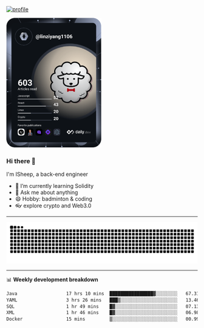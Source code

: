 [![profile](https://user-images.githubusercontent.com/54968314/208005045-e4b42f3b-833d-4242-bfcc-e764865553a2.svg)](https://www.calligrapher.ai/)

<a href="https://app.daily.dev/linziyang1106"><img src="/devcard.png" width="250" alt="ISheep's Dev Card"/></a>

### Hi there 🐏

I'm ISheep, a back-end engineer

- 🔭 I’m currently learning Solidity
- 💬 Ask me about anything
- 😄 Hobby: badminton & coding
- 👓 explore crypto and Web3.0

-------

![](https://raw.githubusercontent.com/ISheepp/ISheepp/output/github-contribution-grid-snake.svg)

-------

📊 **Weekly development breakdown**
<!--START_SECTION:waka-->

```txt
Java                  17 hrs 10 mins  ████████████████▓░░░░░░░░   67.31 %
YAML                  3 hrs 26 mins   ███▒░░░░░░░░░░░░░░░░░░░░░   13.46 %
SQL                   1 hr 49 mins    █▓░░░░░░░░░░░░░░░░░░░░░░░   07.13 %
XML                   1 hr 46 mins    █▓░░░░░░░░░░░░░░░░░░░░░░░   06.98 %
Docker                15 mins         ▒░░░░░░░░░░░░░░░░░░░░░░░░   00.99 %
```

<!--END_SECTION:waka-->
